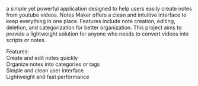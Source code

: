 a simple yet powerful application designed to help users easily create notes from youtube videos. Notes Maker offers a clean and intuitive interface to keep everything in one place. Features include note creation, editing, deletion, and categorization for better organization. This project aims to provide a lightweight solution for anyone who needs to convert videos into scripts or notes.    
       
Features:          
Create and edit notes quickly          
Organize notes into categories or tags            
Simple and clean user interface           
Lightweight and fast performance     
 
   
    


  
 
